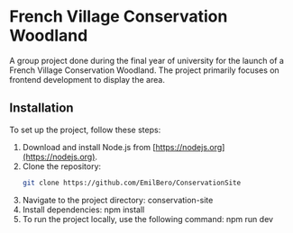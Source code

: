 # French Village Conservation Woodland

A group project done during the final year of university for the launch of a French Village Conservation Woodland. The project primarily focuses on frontend development to display the area.

## Installation

To set up the project, follow these steps:

1. Download and install Node.js from [https://nodejs.org](https://nodejs.org).
2. Clone the repository:
   ```sh
   git clone https://github.com/EmilBero/ConservationSite
3. Navigate to the project directory:
   conservation-site
4. Install dependencies:
   npm install
5. To run the project locally, use the following command:
   npm run dev
